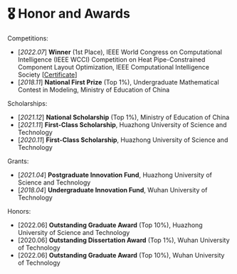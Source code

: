 # 🎖 Honor and Awards

Competitions:

- [*2022.07*] **Winner** (1st Place), IEEE World Congress on Computational Intelligence (IEEE WCCI) Competition on Heat Pipe-Constrained Component Layout Optimization, IEEE Computational Intelligence Society [[Certificate](https://drive.google.com/file/d/1abG-WYSmI18wEPAjzs267EL4lbvRqXhg/view?usp=sharing)]
- [*2018.11*] **National First Prize** (Top 1%), Undergraduate Mathematical Contest in Modeling, Ministry of Education of China

Scholarships:

- [*2021.12*] **National Scholarship** (Top 1%), Ministry of Education of China
- [*2021.11*] **First-Class Scholarship**, Huazhong University of Science and Technology
- [*2020.11*] **First-Class Scholarship**, Huazhong University of Science and Technology

Grants:

- [*2021.04*] **Postgraduate Innovation Fund**, Huazhong University of Science and Technology
- [*2018.04*] **Undergraduate Innovation Fund**, Wuhan University of Technology

Honors:

- [2022.06] **Outstanding Graduate Award** (Top 10%), Huazhong University of Science and Technology
- [2020.06] **Outstanding Dissertation Award** (Top 1%), Wuhan University of Technology
- [2022.06] **Outstanding Graduate Award** (Top 10%), Wuhan University of Technology
